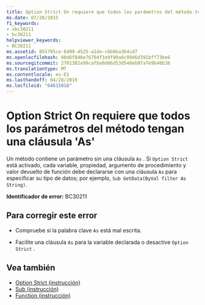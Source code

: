 ```yaml
---
title: Option Strict On requiere que todos los parámetros del método tengan una cláusula 'As'
ms.date: 07/20/2015
f1_keywords:
- vbc30211
- bc30211
helpviewer_keywords:
- BC30211
ms.assetid: 855795ce-8499-4525-a1de-cbb8ba364cd7
ms.openlocfilehash: 60d6f846e76704f3a9f00a6c99d6d391bff73be6
ms.sourcegitcommit: 2701302a99cafbe0d86d53d540eb0fa7e9b46b36
ms.translationtype: MT
ms.contentlocale: es-ES
ms.lasthandoff: 04/28/2019
ms.locfileid: "64615018"
---
```

# <a name="option-strict-on-requires-that-all-method-parameters-have-an-as-clause"></a>Option Strict On requiere que todos los parámetros del método tengan una cláusula 'As'
Un método contiene un parámetro sin una cláusula `As` . Si `Option Strict` está activado, cada variable, propiedad, argumento de procedimiento y valor devuelto de función debe declararse con una cláusula `As` para especificar su tipo de datos; por ejemplo, `Sub GetData(ByVal filter As String)`.  
  
 **Identificador de error:** BC30211  
  
## <a name="to-correct-this-error"></a>Para corregir este error  
  
- Compruebe si la palabra clave `As` está mal escrita.  
  
- Facilite una cláusula `As` para la variable declarada o desactive `Option Strict` .  
  
## <a name="see-also"></a>Vea también

- [Option Strict (instrucción)](../../visual-basic/language-reference/statements/option-strict-statement.md)
- [Sub (instrucción)](../../visual-basic/language-reference/statements/sub-statement.md)
- [Function (instrucción)](../../visual-basic/language-reference/statements/function-statement.md)
